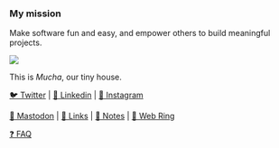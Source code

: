 ### My mission

Make software fun and easy, and empower others to build meaningful projects.

![](https://amorris.ca/img/p10.008.jpg)

This is _Mucha_, our tiny house.

[🐦 Twitter](https://twitter.com/AAorris) | [🤵 Linkedin](https://www.linkedin.com/in/aaorris/) | [📸 Instagram](https://www.instagram.com/amorrisa/)

[🐘 Mastodon](https://merveilles.town/@amorris) | [🔗 Links](https://amorris.ca/links) | [📜 Notes](https://amorris.ca/notes) | [💫 Web Ring](https://webring.xxiivv.com/)

[❓ FAQ](https://rep.ly/aaorris)
